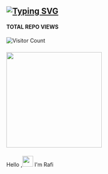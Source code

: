 

## [![Typing SVG](https://readme-typing-svg.herokuapp.com?font=Lemon+milk&color=F7000&lines=Hello...++im+Rafi;Welcome+to+my+profile;Web+developer+&design)](https://git.io/typing-svg)
#### TOTAL REPO VIEWS
![Visitor Count](https://profile-counter.glitch.me/Rafi/count.svg)

<p style="font-size: 22px;">
<img src="https://miro.medium.com/v2/resize:fit:1400/1*FO_MH_dSMybmwWjEwKHYcQ.gif" width="250px">


Hello ,<a href="Hey" style="font-size:10px;"><img src="https://raw.githubusercontent.com/TOXIC-DEVIL/TOXIC-DEVIL/TOXIC-DEVIL-OFFICIAL/media/Hi.gif" width="28px"></a> I'm Rafi&nbsp;
